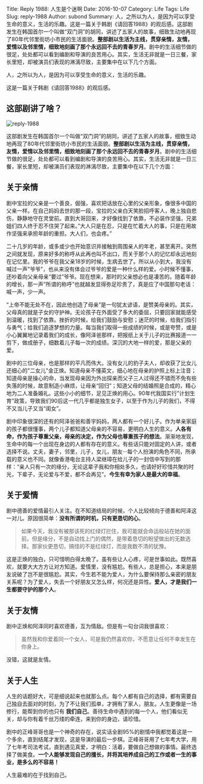 Title: Reply 1988: 人生是个迷啊
Date: 2016-10-07
Category: Life
Tags: Life
Slug: reply-1988
Author: subond
Summary: 人，之所以为人，是因为可以享受生命的意义，生活的乐趣。这是一篇关于韩剧《请回答1988》的观后感。这部剧发生在韩国首尔一个叫做“双门洞”的胡同，讲述了五家人的故事，细致生动地再现了80年代邻里街坊小市民的生活面貌。**整部剧以生活为主线，贯穿亲情，友情，爱情以及邻里情，细致地刻画了那个永远回不去的青春岁月**。剧中的生活细节做的很足，处处都可以看到编剧和导演的良苦用心。其实，生活无非就是一日三餐，家长里短，却被演员们表现的淋漓尽致，主要集中在以下几个方面。

人，之所以为人，是因为可以享受生命的意义，生活的乐趣。

这是一篇关于韩剧《请回答1988》的观后感。

## 这部剧讲了啥？

![reply-1988](http://on64c9tla.bkt.clouddn.com/2016D/TVN%27s_Reply_1988_poster.jpg)

这部剧发生在韩国首尔一个叫做“双门洞”的胡同，讲述了五家人的故事，细致生动地再现了80年代邻里街坊小市民的生活面貌。**整部剧以生活为主线，贯穿亲情，友情，爱情以及邻里情，细致地刻画了那个永远回不去的青春岁月**。剧中的生活细节做的很足，处处都可以看到编剧和导演的良苦用心。其实，生活无非就是一日三餐，家长里短，却被演员们表现的淋漓尽致，主要集中在以下几个方面：

## 关于亲情

剧中宝拉的父亲是一个善良，倔强，喜欢把话放在心里的父亲形象，像很多中国的父亲一样。在自己妈妈去世的那一段，宝拉的父亲白天笑脸招呼客人，晚上独自悲伤，静静地守在灵堂前。直到大哥回来，才好像找到了依靠，不必装作坚强，兄弟姐们四人终于忍不住哭了起来。”大人只是在忍，只是在忙着大人的事，只是在用故作坚强来承担年龄的重担。大人们，也会疼。”

二十几岁的年龄，或多或少也开始意识并接触到周围亲人的年老，甚至离开。突然之间就发现，原来好多的称呼从此再也叫不出口，而关于那个人的记忆却永远地刻在记忆里。我的爷爷在我父亲18岁的时候，生病去世了。所以从小到大，我没有喊过一声"爷爷"，也从来没有体会过爷爷的爱是一种什么样的爱。小时候不懂事，还吵着向父亲母亲“要过”爷爷。现在想来，那时的父亲想必也是凄苦的。随着年龄的增长，那一声”所谓的称呼”也就越发显得弥足珍贵了，真是应了中国那句老话：喊一声，少一声。

“上帝不能无处不在，因此他创造了母亲”是一句犹太谚语，是赞美母亲的。其实，父母真的就是子女的守护神。无论孩子在外面受了多大的委屈，只要回家就能感受到温暖，找到了依靠。挫折的时候，给我们鼓励与安慰；迷茫的时候，给我们指引与勇气；给我们追逐梦想的力量。每当我们取得一些成绩的时候，或是夸赞，或是小心翼翼地记录着我们的成长，像阿泽爸那样，把报纸上关于儿子的比赛报道一一剪下，做成册子，细数着儿子每一次的成绩。深沉的大地一样的爱，那是父亲的爱。

剧中的三位母亲，也是那样的平凡而伟大。没有女儿的豹子夫人，却收获了比女儿还细心的"二女儿"金正焕。知道母亲不懂英文，细心地在母亲的护照上标上注音；知道母亲是操心的命，当发现母亲因为外出探亲而父子三人过得还不错而不免有些失落的时候，故意制造小麻烦，让母亲“回归”；知道父母的结婚照是合成的，精心地为二人准备婚礼。这些小小的细节，足见正焕的用心。90年代我国实行”计划生育”政策，导致我们90后这一代几乎都是独生女子，以至于作为儿子的我们，不得不又当儿子又当“闺女”。

剧中印象很深的还有的阿泽爸爸和善宇妈妈，两人都有一个好儿子。作为单亲家庭的孩子都很懂事，两个儿子都知道父母亲的不容易，更明白人生的意义。**人各有命，作为孩子尊重父亲，母亲的决定，作为父母也尊重孩子的想法**。渐渐地发现，生命中的每一个出现在身边的人都有存在的意义。有些话只能对固定的人讲，或者选择不说。丈夫，妻子，邻里，儿子，女儿，朋友···每个人扮演的角色不同，所承载的意义也不同。就像香港电台主持人梁继璋在给儿子的一封信中写到的那样：“亲人只有一次的缘分，无论这辈子我和你相处多久，也请好好珍惜共聚的时光，下辈子，无论爱与不爱，都不会再见”。**今生有幸为家人是最大的幸福**。

## 关于爱情

剧中德善的爱情最引人关注。在不知道结局的时候，个人比较倾向于德善和阿泽这一对儿。原因很简单：**没有所谓的时机，只有更恳切的心**。

> 如果今天，我没有被那该死的红绿灯拦住，我可能就会命运般站在她的面前。但是缘分，不是自动找上门的偶然，是带着恳切的盼望做出的无数选择。那家伙更恳切，搞怪的不是红绿灯，而是我数不清的犹豫。

这是正焕的独白，只可惜明白得太晚了。虽有些让人心疼，可是世事如此。既然喜欢，就要大大方方让对方知道。爱情里，没有尴尬。有些人，总是担心，本来是朋友说破了岂不是很尴尬。其实，今生若不能为爱人，为什么要保持那么亲密的朋友关系呢？为了爱人，失去一个好朋友又怎么样，何况还是异性。**爱人，才是我们一生都要守护的那个人**。

## 关于友情

剧中正焕和阿泽同时喜欢德善，互为情敌。但是有一句台词我很喜欢：

> 虽然我和你爱着同一个女人，可是我仍然喜欢你，不愿意让任何不幸发生在你身上。

没错，这就是友情。

## 关于人生

人生的话题好大，可是细说起来也就那么点。每个人都有自己的选择，都有需要自己独自去面对的时刻，为了不让我们孤单，才拥有了家人，朋友。人生更像是一场修行，能帮到你的也只有 **我们自己**。善待生命中遇到的每一个人，他们看似无关，却与你有着千丝万缕的牵连，来到你的身边，请珍惜。

剧中的正峰哥哥也是一个神奇的存在，说实话全剧95%的剧情中我都觉着这是一个多余，直到结尾才发现，这是导演的最后一步棋。正峰哥哥用了七年考大学，用了七年考司法考试，直到遇见真爱，才明白：活着，要做自己想做的事情。最终选择了做美食。**一个人能够发现自己的擅长，并将其培养成自己的工作或者一生的事业，是多么的不容易！**

人生最难的在于找到自己。
